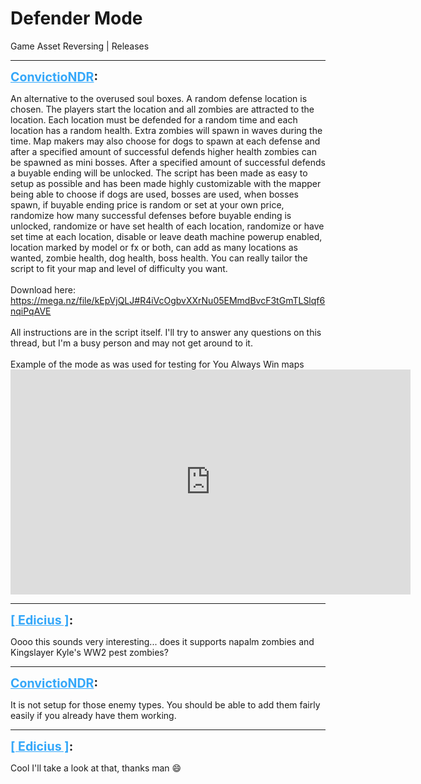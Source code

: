 # Defender Mode
Game Asset Reversing | Releases

---
<strong style="font-size: 1.4em;"><span style="text-decoration: underline;text-decoration-color: #34a7f9;"><span style="color:#34a7f9;">ConvictioNDR</span></span>:</strong>

<p>An alternative to the overused soul boxes. A random defense location is chosen. The players start the location and all zombies are attracted to the location. Each location must be defended for a random time and each location has a random health. Extra zombies will spawn in waves during the time. Map makers may also choose for dogs to spawn at each defense and after a specified amount of successful defends higher health zombies can be spawned as mini bosses. After a specified amount of successful defends a buyable ending will be unlocked. The script has been made as easy to setup as possible and has been made highly customizable with the mapper being able to choose if dogs are used, bosses are used, when bosses spawn, if buyable ending price is random or set at your own price, randomize how many successful defenses before buyable ending is unlocked, randomize or have set health of each location, randomize or have set time at each location, disable or leave death machine powerup enabled, location marked by model or fx or both, can add as many locations as wanted, zombie health, dog health, boss health. You can really tailor the script to fit your map and level of difficulty you want.<br /><br />Download here: <a href="https://mega.nz/file/kEpVjQLJ#R4iVcOgbvXXrNu05EMmdBvcF3tGmTLSlqf6nqiPqAVE">https://mega.nz/file/kEpVjQLJ#R4iVcOgbvXXrNu05EMmdBvcF3tGmTLSlqf6nqiPqAVE</a><br /><br />All instructions are in the script itself. I&#39;ll try to answer any questions on this thread, but I&#39;m a busy person and may not get around to it.<br /><br />Example of the mode as was used for testing for You Always Win maps<br /><iframe type="text/html" width="640" height="360" src="https://www.youtube.com/embed/tf1Ogj3OOfA:246" frameborder="0"></iframe></p>

---
<strong style="font-size: 1.4em;"><span style="text-decoration: underline;text-decoration-color: #34a7f9;"><span style="color:#34a7f9;">[ Edicius ]</span></span>:</strong>

<p>Oooo this sounds very interesting... does it supports napalm zombies and Kingslayer Kyle&#39;s WW2 pest zombies?</p>

---
<strong style="font-size: 1.4em;"><span style="text-decoration: underline;text-decoration-color: #34a7f9;"><span style="color:#34a7f9;">ConvictioNDR</span></span>:</strong>

<p>It is not setup for those enemy types. You should be able to add them fairly easily if you already have them working.</p>

---
<strong style="font-size: 1.4em;"><span style="text-decoration: underline;text-decoration-color: #34a7f9;"><span style="color:#34a7f9;">[ Edicius ]</span></span>:</strong>

<p>Cool I&#39;ll take a look at that, thanks man &#128516;</p>

